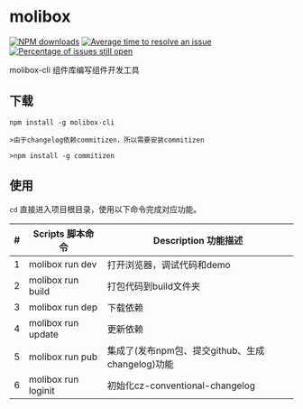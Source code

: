 # molibox

[![NPM downloads](http://img.shields.io/npm/dm/molibox-cli.svg?style=flat)](https://npmjs.org/package/molibox-cli)
[![Average time to resolve an issue](http://isitmaintained.com/badge/resolution/molibox-cli/molibox-cli.svg)](http://isitmaintained.com/project/molibox-cli/molibox-cli "Average time to resolve an issue")
[![Percentage of issues still open](http://isitmaintained.com/badge/open/molibox-cli/molibox-cli.svg)](http://isitmaintained.com/project/molibox-cli/molibox-cli "Percentage of issues still open")

molibox-cli 组件库编写组件开发工具

## 下载
```
npm install -g molibox-cli

>由于changelog依赖commitizen，所以需要安装commitizen

>npm install -g commitizen

```
## 使用

`cd` 直接进入项目根目录，使用以下命令完成对应功能。


| # | Scripts 脚本命令 | Description 功能描述 |
| --- | --- | --- |
| 1 | molibox run dev | 打开浏览器，调试代码和demo |
| 2 | molibox run build | 打包代码到build文件夹 |
| 3 | molibox run dep | 下载依赖 |
| 4 | molibox run update | 更新依赖 |
| 5 | molibox run pub | 集成了(发布npm包、提交github、生成changelog)功能|
| 6 | molibox run loginit | 初始化cz-conventional-changelog |